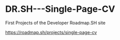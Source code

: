 # DR.SH---Single-Page-CV
First Projects of the Developer Roadmap.SH site


https://roadmap.sh/projects/single-page-cv
